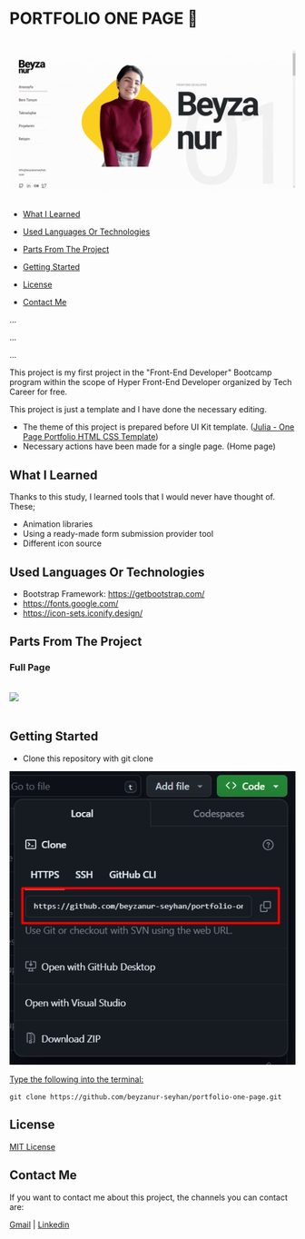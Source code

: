 # PORTFOLIO ONE PAGE 👩

![View](https://raw.githubusercontent.com/beyzanur-seyhan/portfolio-one-page/static/static/readme-files/header.gif)

- [What I Learned](#what-i-learned)

- [Used Languages Or Technologies](#used-languages-or-technologies)

- [Parts From The Project](#parts-from-the-project) <br/>

- [Getting Started](#getting-started)

- [License](#license)

- [Contact Me](#contact-me)

...

...

...

This project is my first project in the "Front-End Developer" Bootcamp program within the scope of Hyper Front-End Developer organized by Tech Career for free.

This project is just a template and I have done the necessary editing.

- The theme of this project is prepared before UI Kit template. ([Julia - One Page Portfolio HTML CSS Template](https://templatesjungle.gumroad.com/l/julia-onepage-portfolio))
- Necessary actions have been made for a single page. (Home page)

## What I Learned

Thanks to this study, I learned tools that I would never have thought of. These;

- Animation libraries
- Using a ready-made form submission provider tool
- Different icon source

## Used Languages Or Technologies

- Bootstrap Framework: https://getbootstrap.com/
- https://fonts.google.com/
- https://icon-sets.iconify.design/

## Parts From The Project

### Full Page

<br>
<img src="https://github.com/beyzanur-seyhan/portfolio-one-page/blob/static/static/readme-files/full-page.gif?raw=true">
<br><br>

## Getting Started

- Clone this repository with git clone

![Clone-Repository](https://github.com/beyzanur-seyhan/portfolio-one-page/blob/static/static/readme-files/clone-repo.png?raw=true)

<u>Type the following into the terminal:</u>

```
git clone https://github.com/beyzanur-seyhan/portfolio-one-page.git
```

## License

[MIT License](https://github.com/beyzanur-seyhan/portfolio-one-page/blob/main/LICENSE)

## Contact Me

If you want to contact me about this project, the channels you can contact are:

[Gmail](mailto:info@beyzanurseyhan.com) | [Linkedin](https://www.linkedin.com/in/beyzanurseyhan/)
